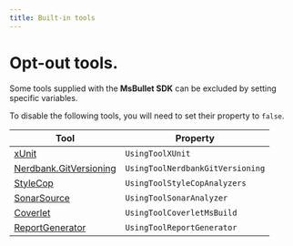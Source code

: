 ```yaml
---
title: Built-in tools
---
```


# Opt-out tools.

Some tools supplied with the **MsBullet SDK** can be excluded by setting specific variables.

To disable the following tools, you will need to set their property to `false`.

| Tool | Property |
| --- | --- |
| [xUnit](https://xunit.net/ "xUnit") | `UsingToolXUnit` |
| [Nerdbank.GitVersioning](https://github.com/dotnet/Nerdbank.GitVersioning "Nerdbank.GitVersioning") | `UsingToolNerdbankGitVersioning` |
| [StyleCop](https://github.com/DotNetAnalyzers/StyleCopAnalyzers "StyleCop") | `UsingToolStyleCopAnalyzers` |
| [SonarSource](https://www.sonarsource.com/csharp/ "SonarSource") | `UsingToolSonarAnalyzer` |
| [Coverlet](https://github.com/coverlet-coverage "Coverlet") | `UsingToolCoverletMsBuild` |
| [ReportGenerator](https://github.com/danielpalme/ReportGenerator "ReportGenerator") | `UsingToolReportGenerator` |
